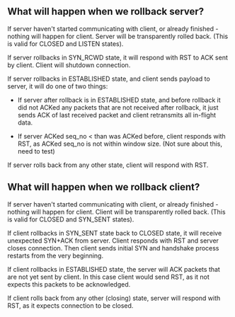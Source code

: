 ## What will happen when we rollback server?

If server haven't started communicating with client, or already finished - 
nothing will happen for client. Server will be transparently rolled back. 
(This is valid for CLOSED and LISTEN states).

If server rollbacks in SYN_RCWD state, it will respond with RST to ACK sent by 
client. Client will shutdown connection.

If server rollbacks in ESTABLISHED state, and client sends payload to server,
it will do one of two things:

* If server after rollback is in ESTABLISHED state, and before rollback it did
not ACKed any packets that are not received after rollback, it just sends ACK
of last received packet and client retransmits all in-flight data.

* If server ACKed seq_no < than was ACKed before, client responds with RST, as
ACKed seq_no is not within window size. (Not sure about this, need to test)

If server rolls back from any other state, client will respond with RST.

## What will happen when we rollback client?

If server haven't started communicating with client, or already finished - 
nothing will happen for client. Client will be transparently rolled back. 
(This is valid for CLOSED and SYN_SENT states).

If client rollbacks in SYN_SENT state back to CLOSED state, it will receive 
unexpected SYN+ACK from server. Client responds with RST and server closes 
connection. Then client sends initial SYN and handshake process restarts from 
the very beginning.

If client rollbacks in ESTABLISHED state, the server will ACK packets that are 
not yet sent by client. In this case client would send RST, as it not expects
this packets to be acknowledged.

If client rolls back from any other (closing) state, server will respond with 
RST, as it expects connection to be closed.

